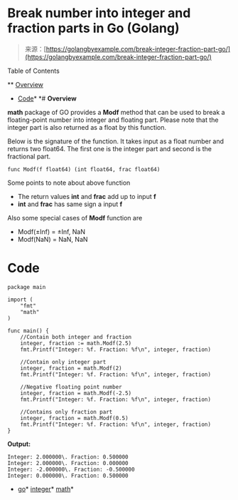 <!--yml
category: 未分类
date: 2024-10-13 06:15:27
-->

# Break number into integer and fraction parts in Go (Golang)

> 来源：[https://golangbyexample.com/break-integer-fraction-part-go/](https://golangbyexample.com/break-integer-fraction-part-go/)

Table of Contents

 **   [Overview](#Overview "Overview")
*   [Code](#Code "Code")*  *# **Overview**

**math** package of GO provides a **Modf** method that can be used to break a floating-point number into integer and floating part. Please note that the integer part is also returned as a float by this function.

Below is the signature of the function. It takes input as a float number and returns two float64\. The first one is the integer part and second is the fractional part.

```
func Modf(f float64) (int float64, frac float64)
```

Some points to note about above function

*   The return values **int** and **frac** add up to input **f**
*   **int** and **frac** has same sign a input **f**

Also some special cases of **Modf** function are

*   Modf(±Inf) = ±Inf, NaN
*   Modf(NaN) = NaN, NaN

# **Code**

```
package main

import (
    "fmt"
    "math"
)

func main() {
    //Contain both integer and fraction
    integer, fraction := math.Modf(2.5)
    fmt.Printf("Integer: %f. Fraction: %f\n", integer, fraction)

    //Contain only integer part
    integer, fraction = math.Modf(2)
    fmt.Printf("Integer: %f. Fraction: %f\n", integer, fraction)

    //Negative floating point number
    integer, fraction = math.Modf(-2.5)
    fmt.Printf("Integer: %f. Fraction: %f\n", integer, fraction)

    //Contains only fraction part
    integer, fraction = math.Modf(0.5)
    fmt.Printf("Integer: %f. Fraction: %f\n", integer, fraction)
}
```

**Output:**

```
Integer: 2.000000\. Fraction: 0.500000
Integer: 2.000000\. Fraction: 0.000000
Integer: -2.000000\. Fraction: -0.500000
Integer: 0.000000\. Fraction: 0.500000
```

*   [go](https://golangbyexample.com/tag/go/)*   [integer](https://golangbyexample.com/tag/integer/)*   [math](https://golangbyexample.com/tag/math/)*